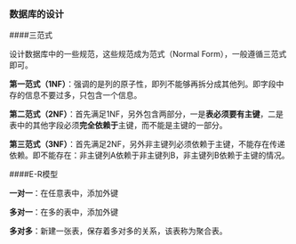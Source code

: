 ### 数据库的设计

####三范式

设计数据库中的一些规范，这些规范成为范式（Normal Form），一般遵循三范式即可。

**第一范式（1NF）**：强调的是列的原子性，即列不能够再拆分成其他列。即字段中存的信息不要过多，只包含一个信息。

**第二范式（2NF）**：首先满足1NF，另外包含两部分，一是**表必须要有主键**，二是表中的其他字段必须**完全依赖于**主键，而不能是主键的一部分。

**第三范式（3NF）**：首先满足2NF，另外非主键列必须依赖于主键，不能存在传递依赖。即不能存在：非主键列A依赖于非主键列B，非主键列B依赖于主键的情况。



####E-R模型

**一对一**：在任意表中，添加外键

**多对一**：在多的表中，添加外键

**多对多**：新建一张表，保存着多对多的关系，该表称为聚合表。



